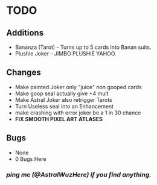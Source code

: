# TODO

## Additions

- Bananza (Tarot) - Turns up to 5 cards into Banan suits.
- Plushie Joker - JIMBO PLUSHIE YAHOO.

## Changes

- Make painted Joker only "juice" non gooped cards
- Make goop seal actually give +4 mult
- Make Astral Joker also retrigger Tarots
- Turn Useless seal into an Enhancement
- make crashing with error joker be a 1 in 30 chance
- **FIX SMOOTH PIXEL ART ATLASES**

## Bugs

- None
- 0 Bugs Here


### *ping me (@AstralWuzHere) if you find anything.*
